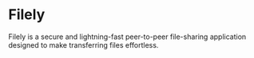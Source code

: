 # Filely
Filely is a secure and lightning-fast peer-to-peer file-sharing application designed to make transferring files effortless.
